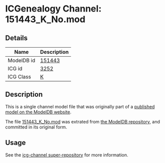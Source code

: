 # ICGenealogy Channel: 151443\_K\_No.mod

## Details

Name | Description
---- | -----------
ModelDB id | [151443](http://senselab.med.yale.edu/ModelDB/ShowModel.cshtml?model=151443)
ICG id | [3252](http://icg.neurotheory.ox.ac.uk/channels/1/3252)
ICG Class | [K](http://icg.neurotheory.ox.ac.uk/channels/1)

## Description

This is a single channel model file that was originally part of a [published model on the ModelDB website](http://senselab.med.yale.edu/mModelDB/ShowModel.cshtml?model=151443).

The file [151443\_K\_No.mod](151443_K_No.mod) was extrated from [the ModelDB repository](http://senselab.med.yale.edu/ModelDB/ShowModel.cshtml?model=151443), and committed in its original form.

## Usage

See the [icg-channel super-repository](https://github.com/icgenealogy/icg-channels) for more information.